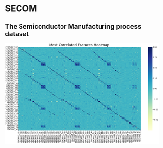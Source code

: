 # SECOM
## The Semiconductor Manufacturing process dataset
![heatmap](https://github.com/mrreyesm/SECOM/blob/main/heatmap.PNG)
